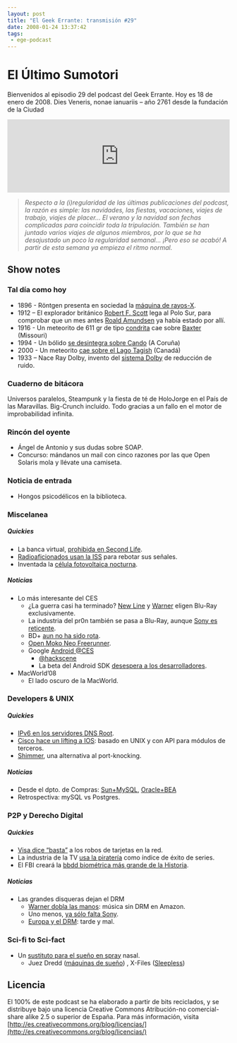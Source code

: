 ```yaml
---
layout: post
title: "El Geek Errante: transmisión #29"
date: 2008-01-24 13:37:42
tags:
 - ege-podcast
---
```


# El Último Sumotori
Bienvenidos al episodio 29 del podcast del Geek Errante. Hoy es 18 de enero de 2008. Dies Veneris, nonae ianuariis – año 2761 desde la fundación de la Ciudad

<iframe width="100%" height="166" scrolling="no" frameborder="no" src="https://w.soundcloud.com/player/?url=https%3A//api.soundcloud.com/tracks/303033317&amp;color=ff5500&amp;auto_play=false&amp;hide_related=false&amp;show_comments=true&amp;show_user=true&amp;show_reposts=false"></iframe>

> *Respecto a la (i)regularidad de las últimas publicaciones del podcast, la razón es simple: las navidades, las fiestas, vacaciones, viajes de trabajo, viajes de placer… El verano y la navidad son fechas complicadas para coincidir toda la tripulación. También se han juntado varios viajes de algunos miembros, por lo que se ha desajustado un poco la regularidad semanal… ¡Pero eso se acabó! A partir de esta semana ya empieza el ritmo normal.*

## Show notes

### Tal día como hoy
- 1896 - Röntgen presenta en sociedad la [máquina de rayos-X](http://www.the-scientist.com/?articles.view/articleNo/30693/title/The-First-X-ray--1895/).
- 1912 – El explorador británico [Robert F. Scott](https://en.wikipedia.org/wiki/Robert_Falcon_Scott) lega al Polo Sur, para comprobar que un mes antes [Roald Amundsen](https://en.wikipedia.org/wiki/Roald_Amundsen) ya había estado por allí.
- 1916 - Un meteorito de 611 gr de tipo [condrita](https://en.wikipedia.org/wiki/Chondrite) cae sobre [Baxter](https://meteorites.asu.edu/meteorites/baxter) (Missouri)
- 1994 - Un bólido [se desintegra sobre Cando](https://es.wikipedia.org/wiki/B%C3%B3lido_de_Cando) (A Coruña)
- 2000 - Un meteorito [cae sobre el Lago Tagish](http://neofronteras.com/?p=740) (Canadá)
- 1933 – Nace Ray Dolby, invento del [sistema Dolby](https://en.wikipedia.org/wiki/Dolby_noise-reduction_system) de reducción de ruido.

### Cuaderno de bitácora
Universos paralelos, Steampunk y la fiesta de té de HoloJorge en el País de las Maravillas. Big-Crunch incluído. Todo gracias a un fallo en el motor de improbabilidad infinita.

### Rincón del oyente
- Ángel de Antonio y sus dudas sobre SOAP.
- Concurso: mándanos un mail con cinco razones por las que Open Solaris mola y llévate una camiseta.

### Noticia de entrada
- Hongos psicodélicos en la biblioteca.

### Miscelanea

##### Quickies
- La banca virtual, [prohibida en Second Life](https://techcrunch.com/2008/01/08/virtual-banking-banned-in-second-life/).
- [Radioaficionados usan la ISS](http://www.southgatearc.org/news/december2007/bouncing_signals_off_iss.htm) para rebotar sus señales.
- Inventada la [célula fotovoltaica nocturna](http://www.nextenergynews.com/news1/next-energy-news1.7d.html).

##### Noticias
- Lo más interesante del CES
    - ¿La guerra casi ha terminado? [New Line](http://gizmodo.com/342420/lord-of-the-rings-hd-vs-dvd-screen-captures-get-ready-to-buy-a-blu-ray-player) y [Warner](https://www.engadget.com/2008/01/04/warner-goes-blu-ray-exclusive/) eligen Blu-Ray exclusivamente.
    - La industria del pr0n también se pasa a Blu-Ray, aunque [Sony es reticente](http://www.computerworld.com/article/2548876/data-center/sony-says-no-to-porn-on-blu-ray-disc.html).
    - BD+ [aun no ha sido rota](https://www.engadget.com/2008/01/09/bd-has-not-been-compromised-yet/).
    - [Open Moko Neo Freerunner](http://gizmodo.com/341755/openmoko-neo-freerunner-linux-smartphone-hands-on).
    - Google [Android @CES](http://web.archive.org/web/20080218075638/http://www.zapnat.com/2008/01/08/android-open-source-phone-showed-at-ces-2008/)
        - [@hackscene](https://hardware.slashdot.org/story/08/01/09/2113235/hackers-get-android-running-on-real-hardware)
        - La beta del Android SDK [desespera a los desarrolladores](https://www.engadget.com/2007/12/19/android-dsk-frustrating-developers-due-to-bugs-lack-of-document/).
- MacWorld’08
    - El lado oscuro de la MacWorld.

### Developers & UNIX

##### Quickies
- [IPv6 en los servidores DNS Root](http://arstechnica.com/uncategorized/2008/01/icann-to-add-ipv6-addresses-for-root-dns-servers/).
- [Cisco hace un lifting a IOS](https://tech.slashdot.org/story/07/12/15/2016241/cisco-to-develop-third-party-apis-for-ios): basado en UNIX y con API para módulos de terceros.
- [Shimmer](https://it.slashdot.org/story/08/01/08/1417214/cryptographically-hiding-tcp-ports), una alternativa al port-knocking.

##### Noticias
- Desde el dpto. de Compras: [Sun+MySQL](http://web.archive.org/web/20110513031656/http://blogs.oracle.com/jonathan/entry/winds_of_change_are_blowing), [Oracle+BEA](http://www.oracle.com/us/corporate/Acquisitions/bea/index.html)
- Retrospectiva: mySQL vs Postgres.

### P2P y Derecho Digital

##### Quickies
- [Visa dice “basta”](http://vsantivirus.com/mm-tarjetas-nuevo-estandar.htm) a los robos de tarjetas en la red.
- La industria de la TV [usa la piratería](https://entertainment.slashdot.org/story/07/12/13/1848207/tv-industry-using-piracy-as-a-measure-of-success) como índice de éxito de series.
- El FBI creará la [bbdd biométrica más grande de la Historia](http://boingboing.net/2007/12/21/fbi-to-create-vast-b.html).

##### Noticias
- Las grandes disqueras dejan el DRM
    - [Warner dobla las manos](http://arstechnica.com/uncategorized/2007/12/3down-1-to-go-warner-music-group-drops-drm/): música sin DRM en Amazon.
    - Uno menos, [ya sólo falta Sony](https://techcrunch.com/2008/01/07/sony-bmg-confirms-drm-free-music-but-will-force-customers-to-visit-a-record-store-to-buy-it/).
    - [Europa y el DRM](http://barrapunto.com/article.pl?sid=08/01/08/0048251&from=rss): tarde y mal.

### Sci-fi to Sci-fact
- Un [sustituto para el sueño en spray](http://archive.wired.com/science/discoveries/news/2007/12/sleep_deprivation) nasal.
    - Juez Dredd ([máquinas de sueño](https://en.wikipedia.org/wiki/List_of_technology_in_Judge_Dredd#Sleep_machines)) , X-Files ([Sleepless](http://www.imdb.com/title/tt0751204/))

## Licencia
El 100% de este podcast se ha elaborado a partir de bits reciclados, y se distribuye bajo una licencia Creative Commons Atribución-no comercial-share alike 2.5 o superior de España. Para más información, visita [http://es.creativecommons.org/blog/licencias/](http://es.creativecommons.org/blog/licencias/)

